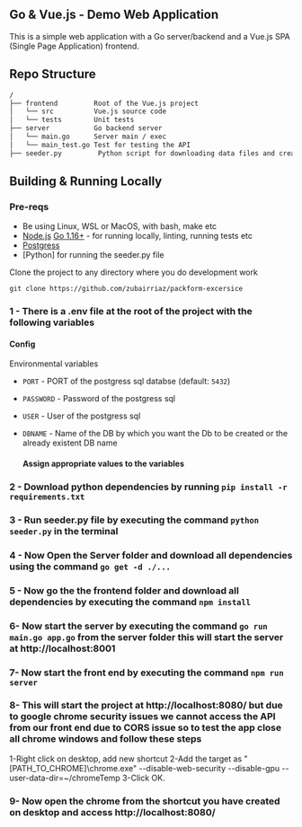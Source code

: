 ## Go & Vue.js - Demo Web Application

This is a simple web application with a Go server/backend and a Vue.js SPA (Single Page Application) frontend.


## Repo Structure

```txt
/
├── frontend         Root of the Vue.js project
│   └── src          Vue.js source code
│   └── tests        Unit tests
├── server           Go backend server
│   └── main.go      Server main / exec
│   └── main_test.go Test for testing the API 
├── seeder.py         Python script for downloading data files and creating tables and inserting data
```


## Building & Running Locally

### Pre-reqs

- Be using Linux, WSL or MacOS, with bash, make etc
- [Node.js](https://nodejs.org/en/) [Go 1.16+](https://golang.org/doc/install) - for running locally, linting, running tests etc
- [Postgress](https://www.postgresql.org/download/windows/)
- [Python] for running the seeder.py file


Clone the project to any directory where you do development work

```
git clone https://github.com/zubairriaz/packform-excersice
```


### 1 - There is a .env file at the root of the project with the following variables

#### Config

Environmental variables

- `PORT` - PORT of the postgress sql databse (default: `5432`)
- `PASSWORD` - Password of the postgress sql
- `USER` - User of the postgress sql
- `DBNAME` - Name of the DB by which you want the Db to be created or the already existent DB name

   #### Assign appropriate values to the variables

### 2 - Download python dependencies by running `pip install -r requirements.txt`

### 3 - Run seeder.py file by executing the command `python seeder.py` in the terminal

### 4 - Now Open the Server folder and download all dependencies using the command `go get -d ./...`

### 5 - Now go the the frontend folder and download all dependencies by executing the command `npm install`

### 6- Now start the server by executing the command `go run main.go app.go` from the server folder this will start the server at http://localhost:8001

### 7- Now start the front end by executing the command `npm run server`

### 8- This will start the project at http://localhost:8080/ but due to google chrome security issues we cannot access the API from our front end due to CORS issue so to test the app close all chrome windows and follow these steps
1-Right click on desktop, add new shortcut
2-Add the target as "[PATH_TO_CHROME]\chrome.exe" --disable-web-security --disable-gpu --user-data-dir=~/chromeTemp
3-Click OK.

### 9- Now open the chrome from the shortcut you have created on desktop and access http://localhost:8080/







   


